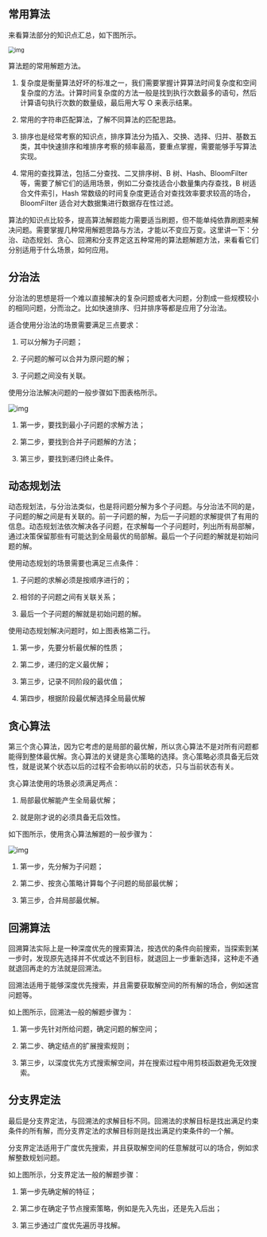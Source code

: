 ## 常用算法

来看算法部分的知识点汇总，如下图所示。

<img src="http://s0.lgstatic.com/i/image2/M01/8A/C1/CgoB5l14oT6ARislAAIosv-_rkU883.png" alt="img" style="zoom:80%;" />

算法题的常用解题方法。

1. 复杂度是衡量算法好坏的标准之一，我们需要掌握计算算法时间复杂度和空间复杂度的方法。计算时间复杂度的方法一般是找到执行次数最多的语句，然后计算语句执行次数的数量级，最后用大写 O 来表示结果。

2. 常用的字符串匹配算法，了解不同算法的匹配思路。

3. 排序也是经常考察的知识点，排序算法分为插入、交换、选择、归并、基数五类，其中快速排序和堆排序考察的频率最高，要重点掌握，需要能够手写算法实现。

4. 常用的查找算法，包括二分查找、二叉排序树、B 树、Hash、BloomFilter 等，需要了解它们的适用场景，例如二分查找适合小数量集内存查找，B 树适合文件索引，Hash 常数级的时间复杂度更适合对查找效率要求较高的场合，BloomFilter 适合对大数据集进行数据存在性过滤。

算法的知识点比较多，提高算法解题能力需要适当刷题，但不能单纯依靠刷题来解决问题。需要掌握几种常用解题思路与方法，才能以不变应万变。这里讲一下：分治、动态规划、贪心、回溯和分支界定这五种常用的算法题解题方法，来看看它们分别适用于什么场景，如何应用。

## 分治法

分治法的思想是将一个难以直接解决的复杂问题或者大问题，分割成一些规模较小的相同问题，分而治之。比如快速排序、归并排序等都是应用了分治法。

适合使用分治法的场景需要满足三点要求：

1. 可以分解为子问题；

2. 子问题的解可以合并为原问题的解；

3. 子问题之间没有关联。


使用分治法解决问题的一般步骤如下图表格所示。

![img](http://s0.lgstatic.com/i/image2/M01/8A/C2/CgoB5l14oT-AOl2vAABkMCakhSg069.png)

1. 第一步，要找到最小子问题的求解方法；

2. 第二步，要找到合并子问题解的方法；

3. 第三步，要找到递归终止条件。

## 动态规划法

动态规划法，与分治法类似，也是将问题分解为多个子问题。与分治法不同的是，子问题的解之间是有关联的。前一子问题的解，为后一子问题的求解提供了有用的信息。动态规划法依次解决各子问题，在求解每一个子问题时，列出所有局部解，通过决策保留那些有可能达到全局最优的局部解。最后一个子问题的解就是初始问题的解。

使用动态规划的场景需要也满足三点条件：

1. 子问题的求解必须是按顺序进行的；

2. 相邻的子问题之间有关联关系；

3. 最后一个子问题的解就是初始问题的解。


使用动态规划解决问题时，如上图表格第二行。

1. 第一步，先要分析最优解的性质；

2. 第二步，递归的定义最优解；

3. 第三步，记录不同阶段的最优值；

4. 第四步，根据阶段最优解选择全局最优解

## 贪心算法

第三个贪心算法，因为它考虑的是局部的最优解，所以贪心算法不是对所有问题都能得到整体最优解。贪心算法的关键是贪心策略的选择。贪心策略必须具备无后效性，就是说某个状态以后的过程不会影响以前的状态，只与当前状态有关。

贪心算法使用的场景必须满足两点：

1. 局部最优解能产生全局最优解；

2. 就是刚才说的必须具备无后效性。


如下图所示，使用贪心算法解题的一般步骤为：

![img](http://s0.lgstatic.com/i/image2/M01/8A/E1/CgotOV14oT-AP4CcAABsEmtOf8k652.png)

1. 第一步，先分解为子问题；

2. 第二步、按贪心策略计算每个子问题的局部最优解；

3. 第三步，合并局部最优解。

## 回溯算法

回溯算法实际上是一种深度优先的搜索算法，按选优的条件向前搜索，当探索到某一步时，发现原先选择并不优或达不到目标，就退回上一步重新选择，这种走不通就退回再走的方法就是回溯法。

回溯法适用于能够深度优先搜索，并且需要获取解空间的所有解的场合，例如迷宫问题等。

如上图所示，回溯法一般的解题步骤为：

1. 第一步先针对所给问题，确定问题的解空间；

2. 第二步、确定结点的扩展搜索规则；

3. 第三步，以深度优先方式搜索解空间，并在搜索过程中用剪枝函数避免无效搜索。

## 分支界定法

最后是分支界定法，与回溯法的求解目标不同。回溯法的求解目标是找出满足约束条件的所有解，而分支界定法的求解目标则是找出满足约束条件的一个解。

分支界定法适用于广度优先搜索，并且获取解空间的任意解就可以的场合，例如求解整数规划问题。

如上图所示，分支界定法一般的解题步骤：

1. 第一步先确定解的特征；

2. 第二步在确定子节点搜索策略，例如是先入先出，还是先入后出；

3. 第三步通过广度优先遍历寻找解。